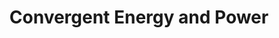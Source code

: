 ---
layout: startup_page
title: "Convergent Energy and Power"
id: "convergentep.com"
permalink: "/convergentenergyandpowerconvergentep.com04222025/"
website: "https://www.convergentep.com/"
funding_round: "Debt"
funding_amount: "$150M"
investors: "Mitsubishi UFJ Financial Group (MUFG)"
about: "Convergent Energy and Power is a leading provider of distributed energy storage solutions in North America. They finance and manage all aspects of the energy storage development cycle, helping customers reduce electricity costs and increase reliability. Their industrial and utility-scale assets deliver significant cost savings while advancing the clean energy transition."
markets: "Clean Energy, Energy Storage, Solar PV, Renewable Energy, Energy Infrastructure"
hq: "New York, New York, United States"
founded_year: "2011"
linkedin: "https://www.linkedin.com/company/convergent-energy-power/"
twitter: "https://twitter.com/convergentep"
instagram: ""
facebook: "https://www.facebook.com/ConvergentEP"
crunchbase: "https://www.crunchbase.com/organization/convergent-energy-and-power"
pitchbook: "https://pitchbook.com/profiles/company/122844-25"

# SEO Optimization
meta_title: "Convergent Energy and Power - Debt Funding ($150M)"
meta_description: "Convergent Energy and Power, Convergent Energy and Power is a leading provider of distributed energy storage solutions in North America. They finance and manage all aspects of the..."
meta_keywords: "Convergent Energy and Power, Clean Energy, Energy Storage, Solar PV, Renewable Energy, Energy Infrastructure, Debt funding"
canonical_url: "https://pkprojectstartups.github.io/projectstartups.com/convergentenergyandpowerconvergentep.com04222025/"
---